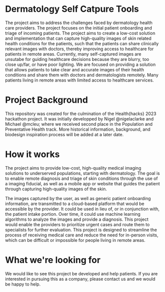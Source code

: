 # Dermatology Self Catpure Tools

The project aims to address the challenges faced by dermatology health care providers. The project focuses on the initial patient onboarding and triage of incoming patients. The project aims to create a low-cost solution and implementation that can capture high-quality images of skin related health conditions for the patients, such that the patients can share clinically relevant images with doctors, thereby improving access to healthcare for patients in remote areas. Currently, many self-captured images are unsutabe for guiding healthcare decisions because they are blurry, too close up/far, or have poor lighting. We are focused on providing a solution that allows patients to take clear and accurate images of their health conditions and share them with doctors and dermatologists remotely. Many patients living in remote areas with limited access to healthcare services. 

# Project Background

This repository was created for the culmination of the Health{hacks} 2023 hackathon project. It was initially developped by Nigel @nigelaclarke and Michael @mcleu; where we received second place in the Population and Preventative Health track. More historical information, background, and biodesign inspiration process will be added at a later date.

# How it works

The project aims to provide low-cost, high-quality medical imaging solutions to underserved populations, starting with dermatology. The goal is to enable remote diagnosis and triage of skin conditions through the use of a imaging fiducial, as well as a mobile app or website that guides the patient through capturing high-quality images of the skin. 

The images captured by the user, as well as generic patient onboarding information, are transmitted to a cloud-based platform that would be accessible by the provider. It could be used in lieu of, or in conjunction with, the patient intake portion. Over time, it could use machine learning algorithms to analyze the images and provide a diagnosis. This project would enable the providers to prioritize urgent cases and route them to specialists for further evaluation. This project is designed to streamline the process of receiving medical care and reduce the need for in-person visits, which can be difficult or impossible for people living in remote areas.

# What we're looking for

We would like to see this project be developed and help patients. If you are interested in pursuing this as a company, please contact us and we would be happy to help.
